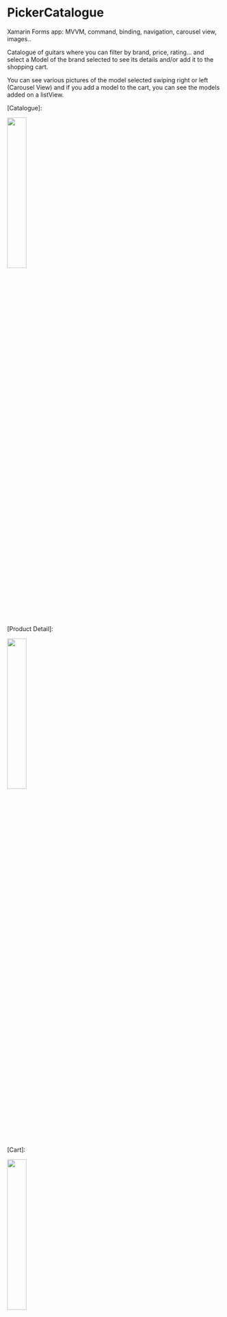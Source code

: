 # PickerCatalogue

Xamarin Forms app: MVVM, command, binding, navigation, carousel view, images..

Catalogue of guitars where you can filter by brand, price, rating... and select a Model of the brand selected to see its details and/or add it to the shopping cart.

You can see various pictures of the model selected swiping right or left (Carousel View) and if you add a model to the cart, you can see the models added on a listView.

[Catalogue]:

<img src="https://user-images.githubusercontent.com/26234592/228909832-65179232-59fa-4610-9988-3fb7c9f76158.jpg" width=30% height=30%>

[Product Detail]:

<img src="https://user-images.githubusercontent.com/26234592/228909866-680b2f9d-d764-4482-95af-951672889b78.jpg" width=30% height=30%>

[Cart]:

<img src="https://user-images.githubusercontent.com/26234592/228909909-ef36f9cb-7400-4b1f-9ab7-2770e2341c5f.jpg" width=30% height=30%>
